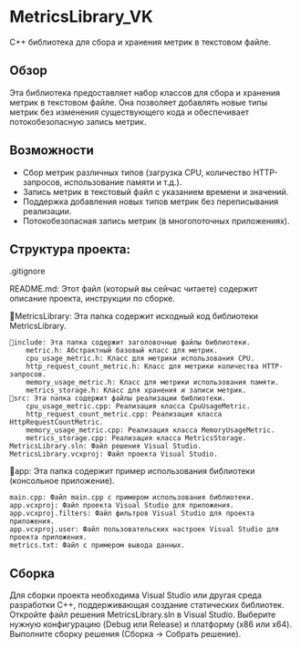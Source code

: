 # MetricsLibrary_VK

C++ библиотека для сбора и хранения метрик в текстовом файле.

## Обзор

Эта библиотека предоставляет набор классов для сбора и хранения метрик в текстовом файле. Она позволяет добавлять новые типы метрик без изменения существующего кода и обеспечивает потокобезопасную запись метрик.

## Возможности

*   Сбор метрик различных типов (загрузка CPU, количество HTTP-запросов, использование памяти и т.д.).
*   Запись метрик в текстовый файл с указанием времени и значений.
*   Поддержка добавления новых типов метрик без переписывания реализации.
*   Потокобезопасная запись метрик (в многопоточных приложениях).

## Структура проекта:

.gitignore

README.md: Этот файл (который вы сейчас читаете) содержит описание проекта, инструкции по сборке.

📁MetricsLibrary: Эта папка содержит исходный код библиотеки MetricsLibrary.

    📁include: Эта папка содержит заголовочные файлы библиотеки.
        metric.h: Абстрактный базовый класс для метрик.
        cpu_usage_metric.h: Класс для метрики использования CPU.
        http_request_count_metric.h: Класс для метрики количества HTTP-запросов.
        memory_usage_metric.h: Класс для метрики использования памяти.
        metrics_storage.h: Класс для хранения и записи метрик.
    📁src: Эта папка содержит файлы реализации библиотеки.
        cpu_usage_metric.cpp: Реализация класса CpuUsageMetric.
        http_request_count_metric.cpp: Реализация класса HttpRequestCountMetric.
        memory_usage_metric.cpp: Реализация класса MemoryUsageMetric.
        metrics_storage.cpp: Реализация класса MetricsStorage.
    MetricsLibrary.sln: Файл решения Visual Studio.
    MetricsLibrary.vcxproj: Файл проекта Visual Studio.
    
📁app: Эта папка содержит пример использования библиотеки (консольное приложение).

    main.cpp: Файл main.cpp с примером использования библиотеки.
    app.vcxproj: Файл проекта Visual Studio для приложения.
    app.vcxproj.filters: Файл фильтров Visual Studio для проекта приложения.
    app.vcxproj.user: Файл пользовательских настроек Visual Studio для проекта приложения.
    metrics.txt: Файл с примером вывода данных.
    
## Сборка
Для сборки проекта необходима Visual Studio или другая среда разработки C++, поддерживающая создание статических библиотек.
Откройте файл решения MetricsLibrary.sln в Visual Studio.
Выберите нужную конфигурацию (Debug или Release) и платформу (x86 или x64).
Выполните сборку решения (Сборка -> Собрать решение).
